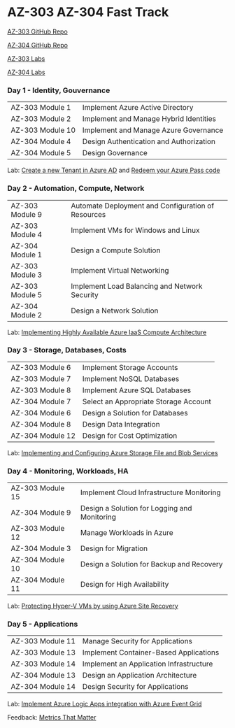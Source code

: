 # AZ-303 AZ-304 Fast Track

[AZ-303 GitHub Repo](https://github.com/MicrosoftLearning/AZ-303-Microsoft-Azure-Architect-Technologies)

[AZ-304 GitHub Repo](https://github.com/MicrosoftLearning/AZ-304-Microsoft-Azure-Architect-Design)

[AZ-303 Labs](https://microsoftlearning.github.io/AZ-303-Microsoft-Azure-Architect-Technologies/)

[AZ-304 Labs](https://microsoftlearning.github.io/AZ-304-Microsoft-Azure-Architect-Design/)


### Day 1 - Identity, Gouvernance
|                 |             |
| --------------- | ----------- |
|AZ-303 Module 1  | Implement Azure Active Directory |
|AZ-303 Module 2  | Implement and Manage Hybrid Identities |
|AZ-303 Module 10 | Implement and Manage Azure Governance |
|AZ-304 Module 4  | Design Authentication and Authorization |
|AZ-304 Module 5  | Design Governance |

Lab: [Create a new Tenant in Azure AD](https://www.az.training/createNewTenant.html) and [Redeem your Azure Pass code](https://www.az.training/redeemAzurePass.html)

### Day 2 - Automation, Compute, Network

|                 |             |
| --------------- | ----------- |
|AZ-303 Module 9  | Automate Deployment and Configuration of Resources |
|AZ-303 Module 4  | Implement VMs for Windows and Linux |
|AZ-304 Module 1  | Design a Compute Solution |
|AZ-303 Module 3  | Implement Virtual Networking |
|AZ-303 Module 5  | Implement Load Balancing and Network Security |
|AZ-304 Module 2  | Design a Network Solution |

Lab: [Implementing Highly Available Azure IaaS Compute Architecture](https://microsoftlearning.github.io/AZ-303-Microsoft-Azure-Architect-Technologies/Instructions/Labs/Module_05_Lab.html)

### Day 3 - Storage, Databases, Costs

|                 |             |
| --------------- | ----------- |
|AZ-303 Module 6  | Implement Storage Accounts |
|AZ-303 Module 7  | Implement NoSQL Databases |
|AZ-303 Module 8  | Implement Azure SQL Databases |
|AZ-304 Module 7  | Select an Appropriate Storage Account |
|AZ-304 Module 6  | Design a Solution for Databases |
|AZ-304 Module 8  | Design Data Integration |
|AZ-304 Module 12 | Design for Cost Optimization |

Lab: [Implementing and Configuring Azure Storage File and Blob Services](https://microsoftlearning.github.io/AZ-303-Microsoft-Azure-Architect-Technologies/Instructions/Labs/Module_06_Lab.html)

### Day 4 - Monitoring, Workloads, HA

|                 |             |
| --------------- | ----------- |
|AZ-303 Module 15 | Implement Cloud Infrastructure Monitoring |
|AZ-304 Module 9  | Design a Solution for Logging and Monitoring |
|AZ-303 Module 12 | Manage Workloads in Azure |
|AZ-304 Module 3  | Design for Migration |
|AZ-304 Module 10 | Design a Solution for Backup and Recovery |
|AZ-304 Module 11 | Design for High Availability |

Lab: [Protecting Hyper-V VMs by using Azure Site Recovery](https://microsoftlearning.github.io/AZ-303-Microsoft-Azure-Architect-Technologies/Instructions/Labs/Module_12_Lab.html)

### Day 5 - Applications

|                 |             |
| --------------- | ----------- |
|AZ-303 Module 11 | Manage Security for Applications |
|AZ-303 Module 13 | Implement Container-Based Applications |
|AZ-303 Module 14 | Implement an Application Infrastructure |
|AZ-304 Module 13 | Design an Application Architecture |
|AZ-304 Module 14 | Design Security for Applications |

Lab: [Implement Azure Logic Apps integration with Azure Event Grid](https://microsoftlearning.github.io/AZ-304-Microsoft-Azure-Architect-Design/Instructions/Labs/Module_13_Lab_a.html)

Feedback: [Metrics That Matter](https://www.metricsthatmatter.com/url/u.aspx?75FDFFF11169710974)